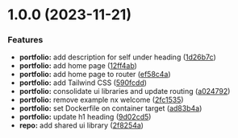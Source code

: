 # 1.0.0 (2023-11-21)


### Features

* **portfolio:** add description for self under heading ([1d26b7c](https://github.com/jasonruesch/jasonruesch/commit/1d26b7c5c71a3b82b321b0eed25f41a777c8af13))
* **portfolio:** add home page ([12ff4ab](https://github.com/jasonruesch/jasonruesch/commit/12ff4ab60723373198ac6b760f54f0e7986f316e))
* **portfolio:** add home page to router ([ef58c4a](https://github.com/jasonruesch/jasonruesch/commit/ef58c4a4a4ff7af99bbdfa2ae5d3723b7d5f4f91))
* **portfolio:** add Tailwind CSS ([590fcdd](https://github.com/jasonruesch/jasonruesch/commit/590fcdd1f22e7ddb1c72d22f3b30f7d0df0387dd))
* **portfolio:** consolidate ui libraries and update routing ([a024792](https://github.com/jasonruesch/jasonruesch/commit/a024792bbc025cc58c83fb6e71defeca4bca2a7f))
* **portfolio:** remove example nx welcome ([2fc1535](https://github.com/jasonruesch/jasonruesch/commit/2fc1535e50748159b7bb436a1dc31b400d1a37a4))
* **portfolio:** set Dockerfile on container target ([ad83b4a](https://github.com/jasonruesch/jasonruesch/commit/ad83b4a203638d2e4c278057994db95c9b6d0da3))
* **portfolio:** update h1 heading ([9d02cd5](https://github.com/jasonruesch/jasonruesch/commit/9d02cd5efe0048514a11c46cb0da53e42a40890b))
* **repo:** add shared ui library ([2f8254a](https://github.com/jasonruesch/jasonruesch/commit/2f8254ab7f14921437a9bcd66e310632ad940628))
